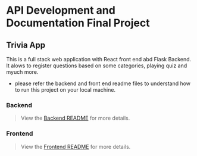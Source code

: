# API Development and Documentation Final Project
## Trivia App
 This is a full stack web application with React front end abd Flask Backend. It alows to register questions based on some categories, playing quiz and myuch more. 
 - please refer the backend and front end readme files to understand how to run this project on your local machine. 

### Backend
> View the [Backend README](./backend/README.md) for more details.
### Frontend
> View the [Frontend README](./frontend/README.md) for more details.
